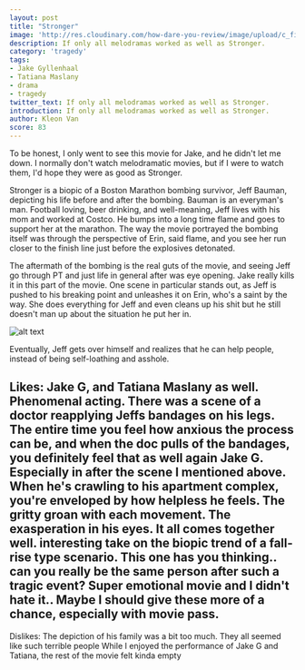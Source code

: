 ```yaml
---
layout: post
title: "Stronger"
image: 'http://res.cloudinary.com/how-dare-you-review/image/upload/c_fill,h_399,w_760/v1529127882/hero_Stronger-TIFF-2017.jpg'
description: If only all melodramas worked as well as Stronger.
category: 'tragedy'
tags: 
- Jake Gyllenhaal
- Tatiana Maslany
- drama
- tragedy
twitter_text: If only all melodramas worked as well as Stronger.    
introduction: If only all melodramas worked as well as Stronger.
author: Kleon Van
score: 83  
---
```


To be honest, I only went to see this movie for Jake, and he didn't let me down. I normally don't watch melodramatic movies, but if I were to watch them, I'd hope they were as good as Stronger. 

Stronger is a biopic of a Boston Marathon bombing survivor, Jeff Bauman, depicting his life before and after the bombing. Bauman is an everyman's man. Football loving, beer drinking, and well-meaning, Jeff lives with his mom and worked at Costco. He bumps into a long time flame and goes to support her at the marathon. The way the movie portrayed the bombing itself was through the perspective of Erin, said flame, and you see her run closer to the finish line just before the explosives detonated. 

The aftermath of the bombing is the real guts of the movie, and seeing Jeff go through PT and just life in general after was eye opening. Jake really kills it in this part of the movie. One scene in particular stands out, as Jeff is pushed to his breaking point and unleashes it on Erin, who's a saint by the way. She does everything for Jeff and even cleans up his shit but he still doesn't man up about the situation he put her in. 

![alt text](https://res.cloudinary.com/how-dare-you-review/image/upload/c_fill,h_399,w_760/v1529127498/stronger-trailer-jake-gyllenhaal.jpg)

Eventually, Jeff gets over himself and realizes that he can help people, instead of being self-loathing and asshole. 

Likes:
Jake G, and Tatiana Maslany as well. Phenomenal acting.
There was a scene of a doctor reapplying Jeffs bandages on his legs. The entire time you feel how anxious the process can be, and when the doc pulls of the bandages, you definitely feel that as well
again Jake G. Especially in after the scene I mentioned above. When he's crawling to his apartment complex, you're enveloped by how helpless he feels. The gritty groan with each movement. The exasperation in his eyes. It all comes together well. 
interesting take on the biopic trend of a fall-rise type scenario. This one has you thinking.. can you really be the same person after such a tragic event?
Super emotional movie and I didn't hate it.. Maybe I should give these more of a chance, especially with movie pass.
-           
Dislikes:
The depiction of his family was a bit too much. They all seemed like such terrible people
While I enjoyed the performance of Jake G and Tatiana, the rest of the movie felt kinda empty